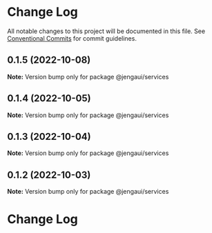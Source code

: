 # Change Log

All notable changes to this project will be documented in this file.
See [Conventional Commits](https://conventionalcommits.org) for commit guidelines.

## 0.1.5 (2022-10-08)

**Note:** Version bump only for package @jengaui/services

## 0.1.4 (2022-10-05)

**Note:** Version bump only for package @jengaui/services

## 0.1.3 (2022-10-04)

**Note:** Version bump only for package @jengaui/services

## 0.1.2 (2022-10-03)

**Note:** Version bump only for package @jengaui/services

# Change Log
